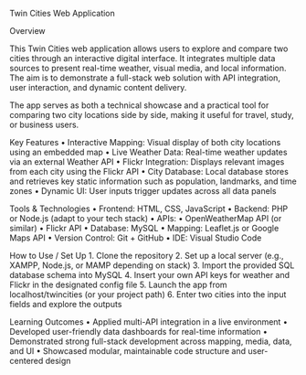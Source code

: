 Twin Cities Web Application

Overview

This Twin Cities web application allows users to explore and compare two cities through an interactive digital interface. It integrates multiple data sources to present real-time weather, visual media, and local information. The aim is to demonstrate a full-stack web solution with API integration, user interaction, and dynamic content delivery.

The app serves as both a technical showcase and a practical tool for comparing two city locations side by side, making it useful for travel, study, or business users.

Key Features
	•	Interactive Mapping: Visual display of both city locations using an embedded map
	•	Live Weather Data: Real-time weather updates via an external Weather API
	•	Flickr Integration: Displays relevant images from each city using the Flickr API
	•	City Database: Local database stores and retrieves key static information such as population, landmarks, and time zones
	•	Dynamic UI: User inputs trigger updates across all data panels

Tools & Technologies
	•	Frontend: HTML, CSS, JavaScript
	•	Backend: PHP or Node.js (adapt to your tech stack)
	•	APIs:
	•	OpenWeatherMap API (or similar)
	•	Flickr API
	•	Database: MySQL
	•	Mapping: Leaflet.js or Google Maps API
	•	Version Control: Git + GitHub
	•	IDE: Visual Studio Code

How to Use / Set Up
	1.	Clone the repository
	2.	Set up a local server (e.g., XAMPP, Node.js, or MAMP depending on stack)
	3.	Import the provided SQL database schema into MySQL
	4.	Insert your own API keys for weather and Flickr in the designated config file
	5.	Launch the app from localhost/twincities (or your project path)
	6.	Enter two cities into the input fields and explore the outputs

Learning Outcomes
	•	Applied multi-API integration in a live environment
	•	Developed user-friendly data dashboards for real-time information
	•	Demonstrated strong full-stack development across mapping, media, data, and UI
	•	Showcased modular, maintainable code structure and user-centered design
